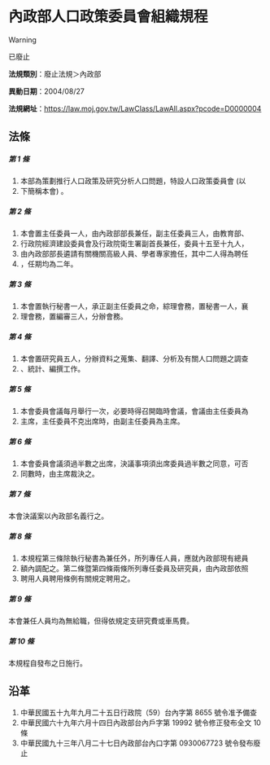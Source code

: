 # 內政部人口政策委員會組織規程
> [!WARNING]
> 已廢止

**法規類別**：廢止法規＞內政部

**異動日期**：2004/08/27  

**法規網址**：https://law.moj.gov.tw/LawClass/LawAll.aspx?pcode=D0000004



## 法條
##### 第 1 條
1. 本部為策劃推行人口政策及研究分析人口問題，特設人口政策委員會 (以
1. 下簡稱本會) 。

##### 第 2 條
1. 本會置主任委員一人，由內政部部長兼任，副主任委員三人，由教育部、
1. 行政院經濟建設委員會及行政院衛生署副首長兼任，委員十五至十九人，
1. 由內政部部長遴請有關機關高級人員、學者專家擔任，其中二人得為聘任
1. ，任期均為二年。

##### 第 3 條
1. 本會置執行秘書一人，承正副主任委員之命，綜理會務，置秘書一人，襄
1. 理會務，置編審三人，分辦會務。

##### 第 4 條
1. 本會置研究員五人，分辦資料之蒐集、翻譯、分析及有關人口問題之調查
1. 、統計、編撰工作。

##### 第 5 條
1. 本會委員會議每月舉行一次，必要時得召開臨時會議，會議由主任委員為
1. 主席，主任委員不克出席時，由副主任委員為主席。

##### 第 6 條
1. 本會委員會議須過半數之出席，決議事項須出席委員過半數之同意，可否
1. 同數時，由主席裁決之。

##### 第 7 條
本會決議案以內政部名義行之。

##### 第 8 條
1. 本規程第三條除執行秘書為兼任外，所列專任人員，應就內政部現有總員
1. 額內調配之。第二條暨第四條兩條所列專任委員及研究員，由內政部依照
1. 聘用人員聘用條例有關規定聘用之。

##### 第 9 條
本會兼任人員均為無給職，但得依規定支研究費或車馬費。

##### 第 10 條
本規程自發布之日施行。

## 沿革
1. 中華民國五十九年九月二十五日行政院（59）台內字第 8655 號令准予備查
1. 中華民國六十九年六月十四日內政部台內戶字第 19992  號令修正發布全文 10 條
1. 中華民國九十三年八月二十七日內政部台內口字第 0930067723 號令發布廢止
